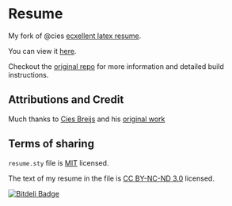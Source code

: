 # Resume

My fork of @cies [ecxellent latex resume](https://www.github.com/cies/resume).

You can view it [here](https://github.com/david-w-millar/resume-millar/blob/master/millar.pdf?raw=true).

Checkout the [original repo](https://www.github.com/cies/resume) for more information and detailed build instructions.

## Attributions and Credit

Much thanks to [Cies Breijs](https://github.com/cies) and his [original work](https://github.com/cies)

## Terms of sharing

`resume.sty` file is [MIT](http://en.wikipedia.org/wiki/MIT_License) licensed.

The text of my resume in the file is [CC BY-NC-ND 3.0](https://creativecommons.org/licenses/by-nc-nd/3.0/) licensed.


[![Bitdeli Badge](https://d2weczhvl823v0.cloudfront.net/david-w-millar/resume-millar/trend.png)](https://bitdeli.com/free "Bitdeli Badge")

